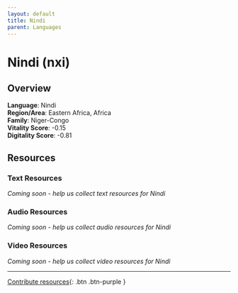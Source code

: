 ```yaml
---
layout: default
title: Nindi
parent: Languages
---
```


# Nindi (nxi)

## Overview

**Language**: Nindi  
**Region/Area**: Eastern Africa, Africa  
**Family**: Niger-Congo  
**Vitality Score**: -0.15  
**Digitality Score**: -0.81  

## Resources

### Text Resources
*Coming soon - help us collect text resources for Nindi*

### Audio Resources
*Coming soon - help us collect audio resources for Nindi*

### Video Resources
*Coming soon - help us collect video resources for Nindi*

---

[Contribute resources](https://fairtrain.github.io/){: .btn .btn-purple }
